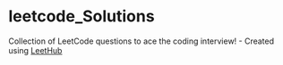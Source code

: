 # leetcode_Solutions
Collection of LeetCode questions to ace the coding interview! - Created using [LeetHub](https://github.com/QasimWani/LeetHub)
